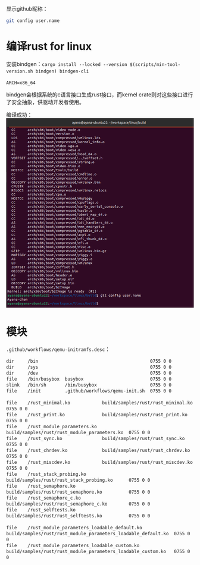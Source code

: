

显示github昵称：
```bash
git config user.name
```


# 编译rust for linux

安装bindgen：`cargo install --locked --version $(scripts/min-tool-version.sh bindgen) bindgen-cli`

`ARCH=x86_64`

bindgen会根据系统的c语言接口生成rust接口，而kernel crate则对这些接口进行了安全抽象，供驱动开发者使用。

编译成功：
![](assets/uTools_1699346967987.png)

# 模块

`.github/workflows/qemu-initramfs.desc`：
```
dir     /bin                                          0755 0 0
dir     /sys                                          0755 0 0
dir     /dev                                          0755 0 0
file    /bin/busybox  busybox                         0755 0 0
slink   /bin/sh       /bin/busybox                    0755 0 0
file    /init         .github/workflows/qemu-init.sh  0755 0 0

file    /rust_minimal.ko            build/samples/rust/rust_minimal.ko            0755 0 0
file    /rust_print.ko              build/samples/rust/rust_print.ko              0755 0 0
file    /rust_module_parameters.ko  build/samples/rust/rust_module_parameters.ko  0755 0 0
file    /rust_sync.ko               build/samples/rust/rust_sync.ko               0755 0 0
file    /rust_chrdev.ko             build/samples/rust/rust_chrdev.ko             0755 0 0
file    /rust_miscdev.ko            build/samples/rust/rust_miscdev.ko            0755 0 0
file    /rust_stack_probing.ko      build/samples/rust/rust_stack_probing.ko      0755 0 0
file    /rust_semaphore.ko          build/samples/rust/rust_semaphore.ko          0755 0 0
file    /rust_semaphore_c.ko        build/samples/rust/rust_semaphore_c.ko        0755 0 0
file    /rust_selftests.ko          build/samples/rust/rust_selftests.ko          0755 0 0

file    /rust_module_parameters_loadable_default.ko  build/samples/rust/rust_module_parameters_loadable_default.ko  0755 0 0
file    /rust_module_parameters_loadable_custom.ko   build/samples/rust/rust_module_parameters_loadable_custom.ko   0755 0 0
```



















